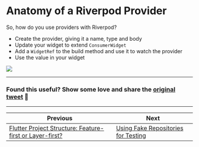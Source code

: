 # Anatomy of a Riverpod Provider

So, how do you use providers with Riverpod?

- Create the provider, giving it a name, type and body
- Update your widget to extend `ConsumerWidget`
- Add a `WidgetRef` to the build method and use it to watch the provider
- Use the value in your widget

![](040-anatomy-riverpod-provider.png)

---

### Found this useful? Show some love and share the [original tweet](https://twitter.com/biz84/status/1507394180896677892) 🙏

---

| Previous | Next |
| -------- | ---- |
| [Flutter Project Structure: Feature-first or Layer-first?](../0039-flutter-project-structure-feature-first-or-layer-first/index.md) | [Using Fake Repositories for Testing](../0041-using-fake-repositories-for-testing/index.md) |